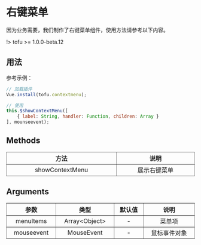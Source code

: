 # 右键菜单

因为业务需要，我们制作了右键菜单组件，使用方法请参考以下内容。

!> tofu >= 1.0.0-beta.12

## 用法

参考示例：

~~~javascript
// 加载插件
Vue.install(tofu.contextmenu);

// 使用
this.$showContextMenu([
    { label: String, handler: Function, children: Array }
], mounseevent);
~~~

## Methods

<table width="100%" cellspacing="0" cellpadding="0" border="1" style="border-collapse: collapse;display: table;text-align: center;">
	<thead>
		<tr>
			<th>方法</th>
			<th>说明</th>
		</tr>
	</thead>
	<tbody>
		<tr>
			<td>showContextMenu</td>
			<td>展示右键菜单</td>
		</tr>
	</tbody>
</table>

## Arguments

<table width="100%" cellspacing="0" cellpadding="0" border="1" style="border-collapse: collapse;display: table;text-align: center;">
	<thead>
		<tr>
			<th>参数</th>
			<th>类型</th>
            <th>默认值</th>
			<th>说明</th>
		</tr>
	</thead>
	<tbody>
		<tr>
			<td>menuItems</td>
			<td>Array&lt;Object&gt;</td>
            <td>-</td>
			<td>菜单项</td>
		</tr>
        <tr>
			<td>mouseevent</td>
			<td>MouseEvent</td>
			<td>-</td>
			<td>鼠标事件对象</td>
		</tr>
	</tbody>
</table>
